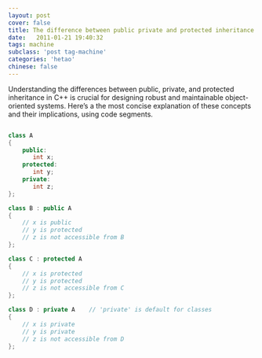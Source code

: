 ```yaml
---
layout: post
cover: false
title: The difference between public private and protected inheritance
date:   2011-01-21 19:40:32
tags: machine
subclass: 'post tag-machine'
categories: 'hetao'
chinese: false
---
```


Understanding the differences between public, private, and protected inheritance in C++ is crucial for designing robust and maintainable object-oriented systems. Here’s a the most concise explanation of these concepts and their implications, using code segments.

```cpp

class A 
{
    public:
       int x;
    protected:
       int y;
    private:
       int z;
};

class B : public A
{
    // x is public
    // y is protected
    // z is not accessible from B
};

class C : protected A
{
    // x is protected
    // y is protected
    // z is not accessible from C
};

class D : private A    // 'private' is default for classes
{
    // x is private
    // y is private
    // z is not accessible from D
};

```



